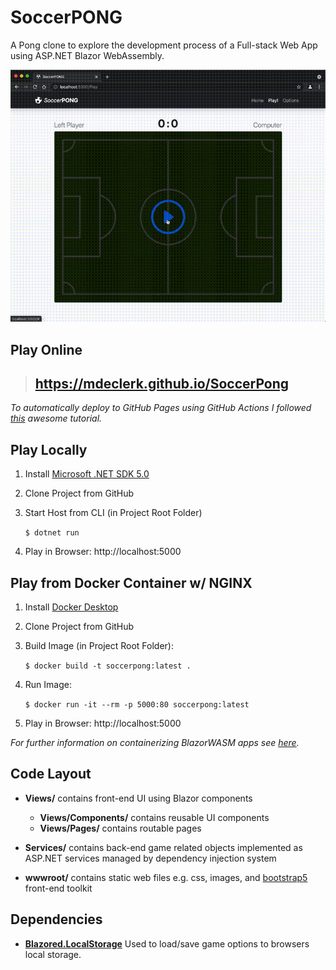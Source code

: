 # SoccerPONG

A Pong clone to explore the development process of a Full-stack Web App using ASP.NET Blazor WebAssembly.

![SoccerPong](SoccerPong.gif)

## Play Online

> ## https://mdeclerk.github.io/SoccerPong

_To automatically deploy to GitHub Pages using GitHub Actions I followed [this](https://swimburger.net/blog/dotnet/how-to-deploy-aspnet-blazor-webassembly-to-github-pages) awesome tutorial._

## Play Locally

1. Install [Microsoft .NET SDK 5.0](https://dotnet.microsoft.com/download)

2. Clone Project from GitHub

3. Start Host from CLI (in Project Root Folder)

    `$ dotnet run`

4. Play in Browser: http://localhost:5000

## Play from Docker Container w/ NGINX

1. Install [Docker Desktop](https://docs.docker.com/desktop)

2. Clone Project from GitHub

3. Build Image (in Project Root Folder):

   `$ docker build -t soccerpong:latest .`

4. Run Image:

   `$ docker run -it --rm -p 5000:80 soccerpong:latest`

5. Play in Browser: http://localhost:5000

_For further information on containerizing BlazorWASM apps see [here](https://chrissainty.com/containerising-blazor-applications-with-docker-containerising-a-blazor-webassembly-app)._

## Code Layout

- **Views/** contains front-end UI using Blazor components
    - **Views/Components/** contains reusable UI components
    - **Views/Pages/** contains routable pages

- **Services/** contains back-end game related objects implemented as ASP.NET services managed by dependency injection system

- **wwwroot/** contains static web files e.g. css, images, and [bootstrap5](https://getbootstrap.com/) front-end toolkit

## Dependencies

- **[Blazored.LocalStorage](https://www.nuget.org/packages/Blazored.LocalStorage/)** Used to load/save game options to browsers local storage.